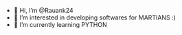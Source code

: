 - 👋 Hi, I’m @Rauank24
- 👀 I’m interested in developing softwares for MARTIANS :)
- 🌱 I’m currently learning PYTHON


<!---
Rauank24/Rauank24 is a ✨ special ✨ repository because its `README.md` (this file) appears on your GitHub profile.
You can click the Preview link to take a look at your changes.
--->
